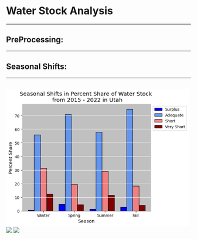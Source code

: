 # Water Stock Analysis

-------

## PreProcessing: 

--------

## Seasonal Shifts:

------

## 
<p float="left">
  <img src="/Utah_seasonal.png" width="500" />
  <img src="/img2.png" width="100" /> 
  <img src="/img3.png" width="100" />
</p>
